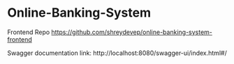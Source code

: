# Online-Banking-System

Frontend Repo
https://github.com/shreydevep/online-banking-system-frontend

Swagger documentation link:
http://localhost:8080/swagger-ui/index.html#/
